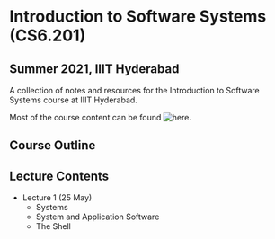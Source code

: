 # Introduction to Software Systems (CS6.201)
## Summer 2021, IIIT Hyderabad

A collection of notes and resources for the Introduction to Software Systems course at IIIT Hyderabad.

Most of the course content can be found ![here](https://serciiit.gitbook.io/introduction-to-software-systems/).

## Course Outline

## Lecture Contents
* Lecture 1 (25 May)
    - Systems
    - System and Application Software
    - The Shell

